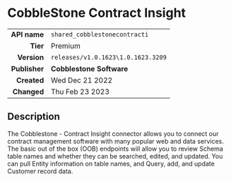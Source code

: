 # CobbleStone Contract Insight
| | |
|-:|-|
|**API name**|`shared_cobblestonecontracti`|
|**Tier**|Premium|
|**Version**|`releases/v1.0.1623\1.0.1623.3209`|
|**Publisher**|**Cobblestone Software**|
|**Created**|Wed Dec 21 2022|
|**Changed**|Thu Feb 23 2023|

## Description
The Cobblestone - Contract Insight connector allows you to connect our contract management software with many popular web and data services. The basic out of the box (OOB) endpoints will allow you to review Schema table names and whether they can be searched, edited, and updated. You can pull Entity information on table names, and Query, add, and update Customer record data.
